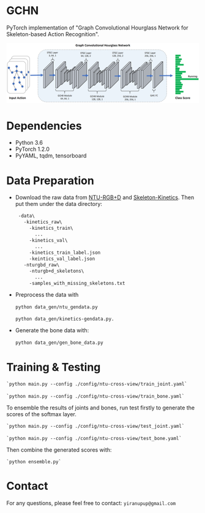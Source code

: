 # GCHN
PyTorch implementation of "Graph Convolutional Hourglass Network for Skeleton-based Action Recognition".

<!-- <img src="figures/framework.pdf" width="90%"> -->
![contents](figures/framework.png)

# Dependencies
- Python 3.6
- PyTorch 1.2.0
- PyYAML, tqdm, tensorboard

# Data Preparation

 - Download the raw data from [NTU-RGB+D](https://github.com/shahroudy/NTURGB-D) and [Skeleton-Kinetics](https://github.com/yysijie/st-gcn). Then put them under the data directory:
 
        -data\  
          -kinetics_raw\  
            -kinetics_train\
              ...
            -kinetics_val\
              ...
            -kinetics_train_label.json
            -keintics_val_label.json
          -nturgbd_raw\  
            -nturgb+d_skeletons\
              ...
            -samples_with_missing_skeletons.txt
            

[https://github.com/shahroudy/NTURGB-D]: NTU-RGB+D
[https://github.com/yysijie/st-gcn]: Skeleton-Kinetics

 - Preprocess the data with
  
    `python data_gen/ntu_gendata.py`
    
    `python data_gen/kinetics-gendata.py.`

 - Generate the bone data with: 
    
    `python data_gen/gen_bone_data.py`
     
# Training & Testing




    `python main.py --config ./config/ntu-cross-view/train_joint.yaml`

    `python main.py --config ./config/ntu-cross-view/train_bone.yaml`
To ensemble the results of joints and bones, run test firstly to generate the scores of the softmax layer. 

    `python main.py --config ./config/ntu-cross-view/test_joint.yaml`

    `python main.py --config ./config/ntu-cross-view/test_bone.yaml`

Then combine the generated scores with: 

    `python ensemble.py`
     
# Contact
For any questions, please feel free to contact: `yiranupup@gmail.com`
